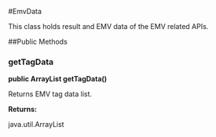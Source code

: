 #EmvData

This class holds result and EMV data of the EMV related APIs.

##Public Methods

### getTagData

**public ArrayList getTagData()**

Returns EMV tag data list.

**Returns:**

java.util.ArrayList

